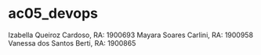 # ac05_devops
Izabella Queiroz Cardoso, RA: 1900693
Mayara Soares Carlini, RA: 1900958
Vanessa dos Santos Berti, RA: 1900865
